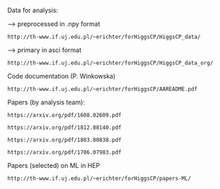 Data for analysis:

--> preprocessed in .npy format

    http://th-www.if.uj.edu.pl/~erichter/forHiggsCP/HiggsCP_data/

--> primary in asci format

    http://th-www.if.uj.edu.pl/~erichter/forHiggsCP/HiggsCP_data_org/

Code documentation (P. Winkowska)

    http://th-www.if.uj.edu.pl/~erichter/forHiggsCP/AAREADME.pdf

Papers  (by analysis team):

    https://arxiv.org/pdf/1608.02609.pdf

    https://arxiv.org/pdf/1812.08140.pdf

    https://arxiv.org/pdf/1803.00838.pdf

    https://arxiv.org/pdf/1706.07983.pdf

Papers (selected) on ML in HEP

    http://th-www.if.uj.edu.pl/~erichter/forHiggsCP/papers-ML/
